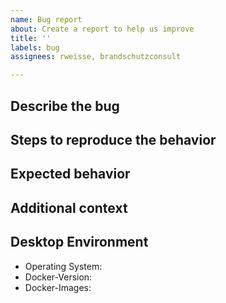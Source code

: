 ```yaml
---
name: Bug report
about: Create a report to help us improve
title: ''
labels: bug
assignees: rweisse, brandschutzconsult

---
```


## Describe the bug
<!-- A clear and concise description of what the bug is. -->

## Steps to reproduce the behavior
<!--
1. Go to '...'
2. Click on '....'
3. Scroll down to '....'
4. See error
-->

## Expected behavior
<!-- A clear and concise description of what you expected to happen. -->

## Additional context
<!-- Add any other context about the problem here. -->

## Desktop Environment
- Operating System: <!-- e.g. Windows 10 Pro (v. 1803 / 1809 / 1903 / 1909 / ... ) / Linux (Distribution + Version) / Mac OS Mojave -->
- Docker-Version: <!-- run `docker -v` and paste it here -->
- Docker-Images: <!-- run `docker images openbcl/fds` and paste it here -->
